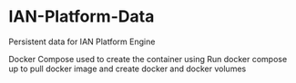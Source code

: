 # IAN-Platform-Data
Persistent data for IAN Platform Engine


Docker Compose used to create the container using 
Run docker compose up to pull docker image and create docker and docker volumes
